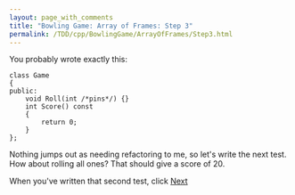 ```yaml
---
layout: page_with_comments
title: "Bowling Game: Array of Frames: Step 3"
permalink: /TDD/cpp/BowlingGame/ArrayOfFrames/Step3.html
---
```


You probably wrote exactly this:

```
class Game
{
public:
    void Roll(int /*pins*/) {}
    int Score() const
    {
        return 0;
    }
};
```

Nothing jumps out as needing refactoring to me, so let's write the next test.  How about rolling all ones? That should give a score of 20.

When you've written that second test, click [Next](Step4.html)
